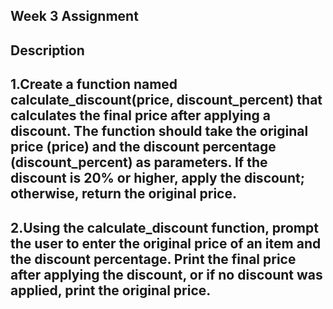 ## Week 3 Assignment
## Description
## 1.Create a function named calculate_discount(price, discount_percent) that calculates the final price after applying a discount. The function should take the original price (price) and the discount percentage (discount_percent) as parameters. If the discount is 20% or higher, apply the discount; otherwise, return the original price.
## 2.Using the calculate_discount function, prompt the user to enter the original price of an item and the discount percentage. Print the final price after applying the discount, or if no discount was applied, print the original price.
